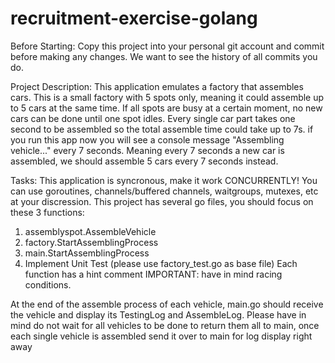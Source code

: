 # recruitment-exercise-golang

Before Starting:
Copy this project into your personal git account and commit before making any changes. We want to see the history of all commits you do.

Project Description:
This application emulates a factory that assembles cars. This is a small factory with 5 spots only, meaning it could assemble up to 5 cars at the same time.
If all spots are busy at a certain moment, no new cars can be done until one spot idles. Every single car part takes one second to be assembled so the
total assemble time could take up to 7s. if you run this app now you will see a console message "Assembling vehicle..." every 7 seconds. Meaning every 7
seconds a new car is assembled, we should assemble 5 cars every 7 seconds instead.

Tasks:
This application is syncronous, make it work CONCURRENTLY! You can use goroutines, channels/buffered channels, waitgroups, mutexes, etc at your
discression.
This project has several go files, you should focus on these 3 functions:
1. assemblyspot.AssembleVehicle
2. factory.StartAssemblingProcess
3. main.StartAssemblingProcess
4. Implement Unit Test (please use factory_test.go as base file)
   Each function has a hint comment
   IMPORTANT: have in mind racing conditions.

At the end of the assemble process of each vehicle, main.go should receive the vehicle and display its TestingLog and AssembleLog. Please have in mind do not wait for all
vehicles to be done to return them all to main, once each single vehicle is assembled send it over to main for log display right away